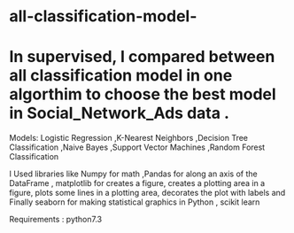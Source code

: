 # all-classification-model-

# In supervised, I compared  between all classification model in one algorthim  to choose the best model in Social_Network_Ads data .


Models: 
Logistic Regression
,K-Nearest Neighbors
,Decision Tree Classification
,Naive Bayes
,Support Vector Machines
 ,Random Forest Classification
 
 
 
 
 I Used libraries like Numpy for math ,Pandas for along an axis of the DataFrame , matplotlib for creates a figure, creates a plotting area in a figure, plots some lines in a plotting area, decorates the plot with labels and Finally seaborn for making statistical graphics in Python , scikit learn 

Requirements : python7.3
